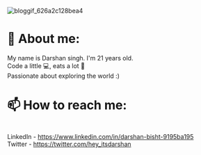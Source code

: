 ![bloggif_626a2c128bea4](https://user-images.githubusercontent.com/88918534/165686215-1372f48d-51f7-445f-a605-4bcc04620ae6.gif)




<h1> 🔭 About me: </h1>
My name is Darshan singh. I'm 21 years old. 
<br> Code a little 💻, eats a lot 🍕</br>
 Passionate about exploring the world  :) 




<h1>📫 How to reach me: </h1>

<br>LinkedIn - https://www.linkedin.com/in/darshan-bisht-9195ba195</br>
 Twitter - https://twitter.com/hey_itsdarshan


